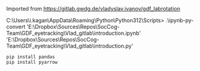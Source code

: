 Imported from https://gitlab.gwdg.de/vladyslav.ivanov/gdf_labrotation
 
 C:\Users\i.kagan\AppData\Roaming\Python\Python312\Scripts> .\ipynb-py-convert 'E:\Dropbox\Sources\Repos\SocCog-Team\GDF_eyetracking\Vlad_gitlab\introduction.ipynb' 'E:\Dropbox\Sources\Repos\SocCog-Team\GDF_eyetracking\Vlad_gitlab\introduction.py'

	pip install pandas
	pip install pyarrow
